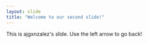 ```yaml
---
layout: slide
title: "Welcome to our second slide!"
---
```

This is ajgxnzalez's slide.
Use the left arrow to go back!